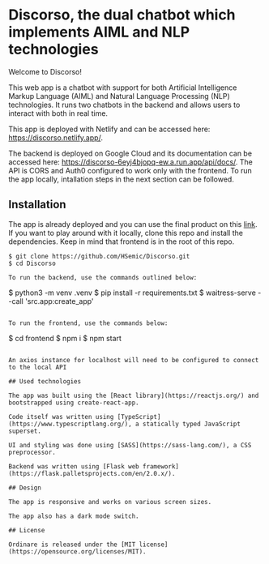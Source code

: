 # Discorso, the dual chatbot which implements AIML and NLP technologies

Welcome to Discorso!

This web app is a chatbot with support for both Artificial Intelligence Markup Language (AIML) and Natural Language Processing (NLP) technologies. It runs two chatbots in the backend and allows users to interact with both in real time.

This app is deployed with Netlify and can be accessed here: https://discorso.netlify.app/.

The backend is deployed on Google Cloud and its documentation can be accessed here: https://discorso-6eyj4bjopq-ew.a.run.app/api/docs/. The API is CORS and Auth0 configured to work only with the frontend. To run the app locally, intallation steps in the next section can be followed.

## Installation

The app is already deployed and you can use the final product on this [link](https://discorso.netlify.app/). 
If you want to play around with it locally, clone this repo and install the dependencies. Keep in mind that frontend is in the root of this repo.

```
$ git clone https://github.com/HSemic/Discorso.git
$ cd Discorso

To run the backend, use the commands outlined below:

```
$ python3 -m venv .venv
$ pip install -r requirements.txt
$ waitress-serve --call 'src.app:create_app'
```

To run the frontend, use the commands below:

```
$ cd frontend
$ npm i
$ npm start
```

An axios instance for localhost will need to be configured to connect to the local API

## Used technologies

The app was built using the [React library](https://reactjs.org/) and bootstrapped using create-react-app.

Code itself was written using [TypeScript](https://www.typescriptlang.org/), a statically typed JavaScript superset.

UI and styling was done using [SASS](https://sass-lang.com/), a CSS preprocessor.

Backend was written using [Flask web framework](https://flask.palletsprojects.com/en/2.0.x/).

## Design

The app is responsive and works on various screen sizes.

The app also has a dark mode switch.

## License

Ordinare is released under the [MIT license](https://opensource.org/licenses/MIT).

